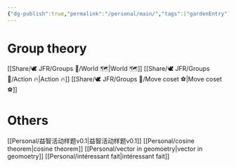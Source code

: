```yaml
---
{"dg-publish":true,"permalink":"/personal/main/","tags":["gardenEntry"]}
---
```



# Group theory

[[Share/🕊️ JFR/Groups 💫/World 🗺️\|World 🗺️]]
[[Share/🕊️ JFR/Groups 💫/Action 🔥\|Action 🔥]]
[[Share/🕊️ JFR/Groups 💫/Move coset ⚽\|Move coset ⚽]]


# Others
[[Personal/益智活动样题v0.1\|益智活动样题v0.1]]
[[Personal/cosine theorem\|cosine theorem]]
[[Personal/vector in geomoetry\|vector in geomoetry]]
[[Personal/intéressant fait\|intéressant fait]]